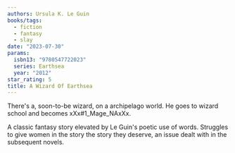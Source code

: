 ```yaml
---
authors: Ursula K. Le Guin
books/tags:
  - fiction
  - fantasy
  - slay
date: "2023-07-30"
params:
  isbn13: "9780547722023"
  series: Earthsea
  year: "2012"
star_rating: 5
title: A Wizard Of Earthsea
---
```


There's a, soon-to-be wizard, on a archipelago world. He goes to wizard school and becomes xXx#1_Mage_NAxXx.

A classic fantasy story elevated by Le Guin's poetic use of words. Struggles to give women in the story the story they deserve, an issue dealt with in the subsequent novels.

<!--more-->
